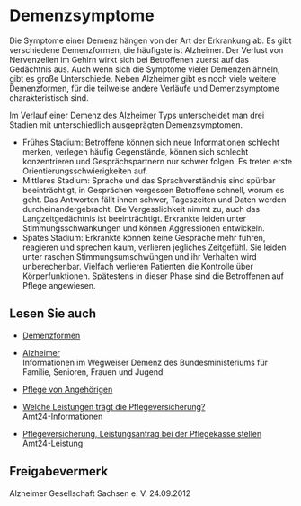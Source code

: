 # Demenzsymptome

Die Symptome einer Demenz hängen von der Art der Erkrankung ab. Es gibt verschiedene Demenzformen, die häufigste ist Alzheimer. Der Verlust von Nervenzellen im Gehirn wirkt sich bei Betroffenen zuerst auf das Gedächtnis aus. Auch wenn sich die Symptome vieler Demenzen ähneln, gibt es große Unterschiede. Neben Alzheimer gibt es noch viele weitere Demenzformen, für die teilweise andere Verläufe und Demenzsymptome charakteristisch sind.

Im Verlauf einer Demenz des Alzheimer Typs unterscheidet man drei Stadien mit unterschiedlich ausgeprägten Demenzsymptomen.

* Frühes Stadium: Betroffene können sich neue Informationen schlecht merken, verlegen häufig Gegenstände, können sich schlecht konzentrieren und Gesprächspartnern nur schwer folgen. Es treten erste Orientierungsschwierigkeiten auf.
* Mittleres Stadium: Sprache und das Sprachverständnis sind spürbar beeinträchtigt, in Gesprächen vergessen Betroffene schnell, worum es geht. Das Antworten fällt ihnen schwer, Tageszeiten und Daten werden durcheinandergebracht. Die Vergesslichkeit nimmt zu, auch das Langzeitgedächtnis ist beeinträchtigt. Erkrankte leiden unter Stimmungsschwankungen und können Aggressionen entwickeln.
* Spätes Stadium: Erkrankte können keine Gespräche mehr führen, reagieren und sprechen kaum, verlieren jegliches Zeitgefühl. Sie leiden unter raschen Stimmungsumschwüngen und ihr Verhalten wird unberechenbar. Vielfach verlieren Patienten die Kontrolle über Körperfunktionen. Spätestens in dieser Phase sind die Betroffenen auf Pflege angewiesen.

## Lesen Sie auch

* [Demenzformen](https://www.wegweiser-demenz.de/informationen/medizinischer-hintergrund-demenz/weitere-demenzformen.html)
* [Alzheimer](http://www.wegweiser-demenz.de/startseite.html)  
  Informationen im Wegweiser Demenz des Bundesministeriums für Familie, Senioren, Frauen und Jugend

* [Pflege von Angehörigen](https://amt24dev.sachsen.de/zufi/lebenslagen/5000277)
* [Welche Leistungen trägt die Pflegeversicherung?](https://amt24dev.sachsen.de/zufi/lebenslagen/5000199)  
  Amt24-Informationen
* [Pflegeversicherung, Leistungsantrag bei der Pflegekasse stellen](https://amt24dev.sachsen.de/zufi/leistungen/6000223)  
  Amt24-Leistung

## Freigabevermerk

Alzheimer Gesellschaft Sachsen e. V. 24.09.2012
